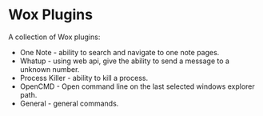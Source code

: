 # Wox Plugins
A collection of Wox plugins:
- One Note - ability to search and navigate to one note pages.
- Whatup - using web api, give the ability to send a message to a unknown number.
- Process Killer - ability to kill a process.
- OpenCMD - Open command line on the last selected windows explorer path.
- General - general commands.

